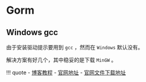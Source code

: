 # Gorm

## Windows gcc

由于安装驱动提示要用到 `gcc` ，然而在 `Windows` 默认没有。

解决方案有好几个，其中稳妥的是下载 `MinGW` 。

!!! quote
    - [博客教程](https://blog.csdn.net/weixin_52690231/article/details/124540159)
    - [官网地址](https://sourceforge.net/projects/mingw-w64)
    - [官网文件下载地址](https://sourceforge.net/projects/mingw-w64/files/mingw-w64/)